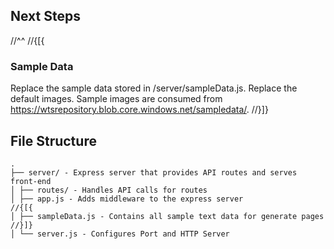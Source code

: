 ﻿## Next Steps
//^^
//{[{
### Sample Data

Replace the sample data stored in /server/sampleData.js.
Replace the default images. Sample images are consumed from https://wtsrepository.blob.core.windows.net/sampledata/.
//}]}

## File Structure

```
.
├── server/ - Express server that provides API routes and serves front-end
│ ├── routes/ - Handles API calls for routes
│ ├── app.js - Adds middleware to the express server
//{[{
│ ├── sampleData.js - Contains all sample text data for generate pages
//}]}
│ └── server.js - Configures Port and HTTP Server
```
